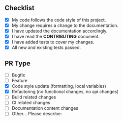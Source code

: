 ## Checklist
- [X] My code follows the code style of this project.
- [X] My change requires a change to the documentation.
- [X] I have updated the documentation accordingly.
- [X] I have read the **CONTRIBUTING** document.
- [X] I have added tests to cover my changes.
- [X] All new and existing tests passed.

## PR Type
- [ ] Bugfix
- [ ] Feature
- [X] Code style update (formatting, local variables)
- [X] Refactoring (no functional changes, no api changes)
- [ ] Build related changes
- [ ] CI related changes
- [ ] Documentation content changes
- [ ] Other... Please describe: